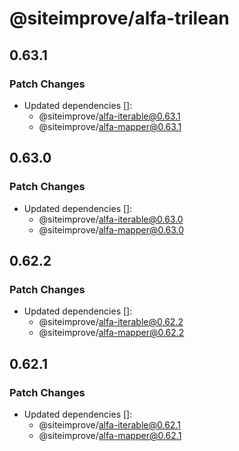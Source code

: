 # @siteimprove/alfa-trilean

## 0.63.1

### Patch Changes

- Updated dependencies []:
  - @siteimprove/alfa-iterable@0.63.1
  - @siteimprove/alfa-mapper@0.63.1

## 0.63.0

### Patch Changes

- Updated dependencies []:
  - @siteimprove/alfa-iterable@0.63.0
  - @siteimprove/alfa-mapper@0.63.0

## 0.62.2

### Patch Changes

- Updated dependencies []:
  - @siteimprove/alfa-iterable@0.62.2
  - @siteimprove/alfa-mapper@0.62.2

## 0.62.1

### Patch Changes

- Updated dependencies []:
  - @siteimprove/alfa-iterable@0.62.1
  - @siteimprove/alfa-mapper@0.62.1
